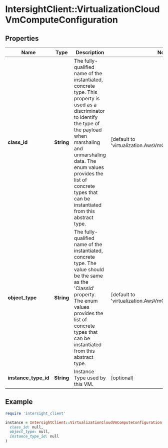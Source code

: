 # IntersightClient::VirtualizationCloudVmComputeConfiguration

## Properties

| Name | Type | Description | Notes |
| ---- | ---- | ----------- | ----- |
| **class_id** | **String** | The fully-qualified name of the instantiated, concrete type. This property is used as a discriminator to identify the type of the payload when marshaling and unmarshaling data. The enum values provides the list of concrete types that can be instantiated from this abstract type. | [default to &#39;virtualization.AwsVmComputeConfiguration&#39;] |
| **object_type** | **String** | The fully-qualified name of the instantiated, concrete type. The value should be the same as the &#39;ClassId&#39; property. The enum values provides the list of concrete types that can be instantiated from this abstract type. | [default to &#39;virtualization.AwsVmComputeConfiguration&#39;] |
| **instance_type_id** | **String** | Instance Type used by this VM. | [optional] |

## Example

```ruby
require 'intersight_client'

instance = IntersightClient::VirtualizationCloudVmComputeConfiguration.new(
  class_id: null,
  object_type: null,
  instance_type_id: null
)
```

